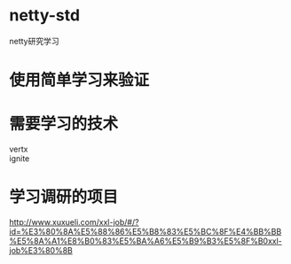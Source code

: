 # netty-std
netty研究学习

# 使用简单学习来验证


# 需要学习的技术
vertx  
ignite


# 学习调研的项目
http://www.xuxueli.com/xxl-job/#/?id=%E3%80%8A%E5%88%86%E5%B8%83%E5%BC%8F%E4%BB%BB%E5%8A%A1%E8%B0%83%E5%BA%A6%E5%B9%B3%E5%8F%B0xxl-job%E3%80%8B
